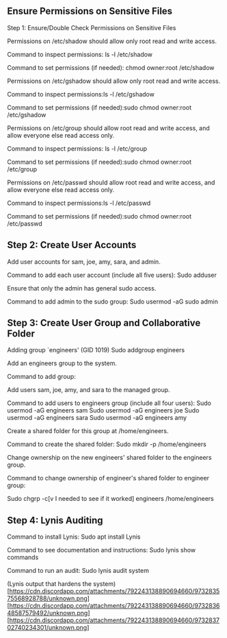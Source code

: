 ## Ensure Permissions on Sensitive Files
Step 1: Ensure/Double Check Permissions on Sensitive Files


Permissions on /etc/shadow should allow only root read and write access.


Command to inspect permissions: ls -l /etc/shadow


Command to set permissions (if needed): chmod owner:root /etc/shadow




Permissions on /etc/gshadow should allow only root read and write access.


Command to inspect permissions:ls -l /etc/gshadow


Command to set permissions (if needed):sudo chmod owner:root /etc/gshadow




Permissions on /etc/group should allow root read and write access, and allow everyone else read access only.


Command to inspect permissions: ls -l /etc/group


Command to set permissions (if needed):sudo chmod owner:root /etc/group




Permissions on /etc/passwd should allow root read and write access, and allow everyone else read access only.


Command to inspect permissions:ls -l /etc/passwd


Command to set permissions (if needed):sudo chmod owner:root /etc/passwd





## Step 2: Create User Accounts


Add user accounts for sam, joe, amy, sara, and admin.

Command to add each user account (include all five users):
Sudo adduser 


Ensure that only the admin has general sudo access.

Command to add admin to the sudo group:
Sudo usermod -aG sudo admin



## Step 3: Create User Group and Collaborative Folder
Adding group `engineers' (GID 1019) 
Sudo addgroup engineers



Add an engineers group to the system.

Command to add group:



Add users sam, joe, amy, and sara to the managed group.

Command to add users to engineers group (include all four users):
Sudo usermod -aG engineers sam 
Sudo usermod -aG engineers joe
Sudo usermod -aG engineers sara
Sudo usermod -aG engineers amy


Create a shared folder for this group at /home/engineers.


Command to create the shared folder:
Sudo mkdir -p /home/engineers


Change ownership on the new engineers' shared folder to the engineers group.

Command to change ownership of engineer's shared folder to engineer group:

Sudo chgrp -c[v I needed to see if it worked] engineers /home/engineers 


## Step 4: Lynis Auditing


Command to install Lynis:
Sudo apt install Lynis

Command to see documentation and instructions:
Sudo lynis show commands

Command to run an audit:
Sudo lynis audit system 

(Lynis output that hardens the system)[https://cdn.discordapp.com/attachments/792243138890694660/973283575568928788/unknown.png]
[https://cdn.discordapp.com/attachments/792243138890694660/973283648587579492/unknown.png] 
[https://cdn.discordapp.com/attachments/792243138890694660/973283702740234301/unknown.png]
